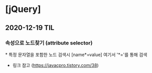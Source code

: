 <h1>[jQuery]</h1>
<h2>2020-12-19 TIL</h2>
<h3>속성으로 노드찾기 (attribute selector)</h3>
* 특정 문자열을 포함한 노드 검색시
[name*=value] 여기서 '*='를 통해 검색

* 링크 참고
(https://javacpro.tistory.com/38)
